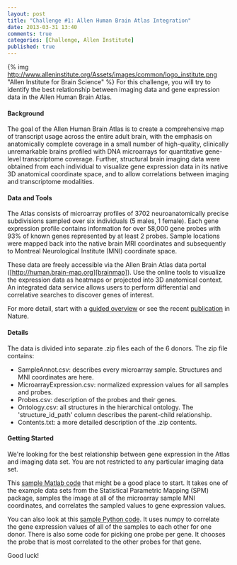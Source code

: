 ```yaml
---
layout: post
title: "Challenge #1: Allen Human Brain Atlas Integration"
date: 2013-03-31 13:40
comments: true
categories: [Challenge, Allen Institute]
published: true
---
```


{% img http://www.alleninstitute.org/Assets/images/common/logo_institute.png "Allen Institute for Brain Science" %}
For this challenge, you will try to identify the best relationship between 
imaging data and gene expression data in the Allen Human Brain Atlas.

<!-- more -->

#### Background

The goal of the Allen Human Brain Atlas is to create a comprehensive map of 
transcript usage across the entire adult brain, with the emphasis on anatomically complete coverage in a small number of high-quality, clinically unremarkable brains profiled with DNA microarrays for quantitative gene-level transcriptome coverage. Further, structural brain imaging data were obtained from each individual to visualize gene expression data in its native 3D anatomical coordinate space, and to allow correlations between imaging and transcriptome modalities.

#### Data and Tools

The Atlas consists of microarray profiles of 3702 neuroanatomically precise 
subdivisions sampled over six individuals (5 males, 1 female). Each gene 
expression profile contains information for over 58,000 gene probes with 
93% of known genes represented by at least 2 probes. Sample locations were 
mapped back into the native brain MRI coordinates and subsequently to Montreal Neurological Institute (MNI) coordinate space.

These data are freely accessible via the Allen Brain Atlas data portal 
([http://human.brain-map.org][brainmap]). Use the online tools to visualize the expression data as heatmaps or projected into 3D anatomical context. An integrated data service allows users to perform differential and correlative searches to discover genes of interest.

For more detail, start with a [guided overview][overview] or see the recent [publication][pub] in Nature.

[brainmap]: http://human.brain-map.org
[overview]: http://www.brain-map.org/tutorials/index
[pub]: http://www.nature.com/nature/journal/v489/n7416/full/nature11405.html

#### Details

The data is divided into separate .zip files each of the 6 donors. The zip file contains:

* SampleAnnot.csv: describes every microarray sample. Structures and MNI coordinates are here.
* MicroarrayExpression.csv: normalized expression values for all samples and probes.
* Probes.csv: description of the probes and their genes.
* Ontology.csv: all structures in the hierarchical ontology. The 'structure\_id\_path' column describes the parent-child relationship.
* Contents.txt: a more detailed description of the .zip contents.

#### Getting Started

We're looking for the best relationship between gene expression in the Atlas and imaging data set. You are not restricted to any particular imaging data set.

This [sample Matlab code][matex] that might be a good place to start. It takes one of the example data sets from the Statistical Parametric Mapping (SPM) package, samples the image at all of the microarray sample MNI coordinates, and correlates the sampled values to gene expression values.

You can also look at this [sample Python code][pyex]. It uses numpy to correlate the gene expression values of all of the samples to each other for one donor. There is also some code for picking one probe per gene. It chooses the probe that is most correlated to the other probes for that gene.

Good luck!

[matex]: http://api.brain-map.org/examples/spm/index.html
[pyex]: https://github.com/AllenBrainAtlas/human-analysis-examples
